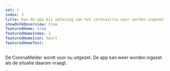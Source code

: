 ```yaml
---
set: 1
index: 3
title: Kan de app bij opleving van het coronavirus weer worden ingezet? *
showOnFAQoverview: true
featuredHome: true
featuredHomeIndex: 3
featuredHomeIcon: heart
featuredHomeText: 
---
```

De CoronaMelder wordt voor nu uitgezet. De app kan weer worden ingezet als de situatie daarom vraagt.  
